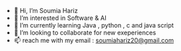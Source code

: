 - 👋 Hi, I’m Soumia Hariz
- 👀 I’m interested in Software & AI
- 🌱 I’m currently learning Java , python , c and java script 
- 💞️ I’m looking to collaborate for new exeperiences
- 📫 reach me with my email : soumiahariz20@gmail.com


